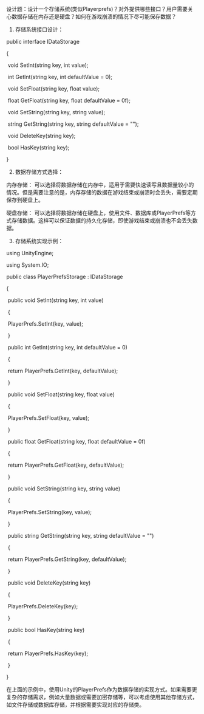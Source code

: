 设计题：设计一个存储系统(类似Playerprefs)？对外提供哪些接口？用户需要关心数据存储在内存还是硬盘？如何在游戏崩溃的情况下尽可能保存数据？





1. 存储系统接口设计：

public interface IDataStorage

{

​    void SetInt(string key, int value);

​    int GetInt(string key, int defaultValue = 0);

​    void SetFloat(string key, float value);

​    float GetFloat(string key, float defaultValue = 0f);

​    void SetString(string key, string value);

​    string GetString(string key, string defaultValue = "");

​    void DeleteKey(string key);

​    bool HasKey(string key);

}

2. 数据存储方式选择：

内存存储： 可以选择将数据存储在内存中，适用于需要快速读写且数据量较小的情况。但是需要注意的是，内存存储的数据在游戏结束或崩溃时会丢失，需要定期保存到硬盘上。

硬盘存储： 可以选择将数据存储在硬盘上，使用文件、数据库或PlayerPrefs等方式存储数据。这样可以保证数据的持久化存储，即使游戏结束或崩溃也不会丢失数据。

3. 存储系统实现示例：

using UnityEngine;

using System.IO;

public class PlayerPrefsStorage : IDataStorage

{

​    public void SetInt(string key, int value)

​    {

​        PlayerPrefs.SetInt(key, value);

​    }

​    public int GetInt(string key, int defaultValue = 0)

​    {

​        return PlayerPrefs.GetInt(key, defaultValue);

​    }

​    public void SetFloat(string key, float value)

​    {

​        PlayerPrefs.SetFloat(key, value);

​    }

​    public float GetFloat(string key, float defaultValue = 0f)

​    {

​        return PlayerPrefs.GetFloat(key, defaultValue);

​    }

​    public void SetString(string key, string value)

​    {

​        PlayerPrefs.SetString(key, value);

​    }

​    public string GetString(string key, string defaultValue = "")

​    {

​        return PlayerPrefs.GetString(key, defaultValue);

​    }

​    public void DeleteKey(string key)

​    {

​        PlayerPrefs.DeleteKey(key);

​    }

​    public bool HasKey(string key)

​    {

​        return PlayerPrefs.HasKey(key);

​    }

}

在上面的示例中，使用Unity的PlayerPrefs作为数据存储的实现方式。如果需要更复杂的存储需求，例如大量数据或需要加密存储等，可以考虑使用其他存储方式，如文件存储或数据库存储，并根据需要实现对应的存储类。